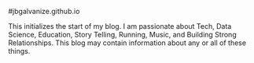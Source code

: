 #jbgalvanize.github.io

This initializes the start of my blog.  I am passionate about Tech, Data Science, Education, Story Telling, Running, Music, and Building Strong Relationships. This blog may contain information about any or all of these things.

